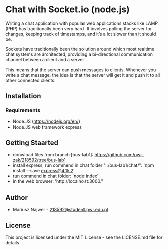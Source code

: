 # Chat with Socket.io (node.js)
Writing a chat application with popular web applications stacks like LAMP (PHP) has traditionally been very hard. It involves polling the server for changes, keeping track of timestamps, and it’s a lot slower than it should be.

Sockets have traditionally been the solution around which most realtime chat systems are architected, providing a bi-directional communication channel between a client and a server.

This means that the server can push messages to clients. Whenever you write a chat message, the idea is that the server will get it and push it to all other connected clients.

## Installation

### Requirements
* Node.JS (https://nodejs.org/en/)
* Node.JS web framework express

## Getting Staarted
* donwload files from branch [bus-lab1]: https://github.com/pwr-zak/218592/tree/bus-lab1
* install express, run commend in chat folder "../bus-lab1/chat/": 'npm install --save express@4.15.2'
* run commend in chat folder: 'node index'
* in the web browser: 'http://localhost:3000/'

## Author
* Mariusz Najwer - 218592@student.pwr.edu.pl

## License
This project is licensed under the MIT License - see the LICENSE.md file for details